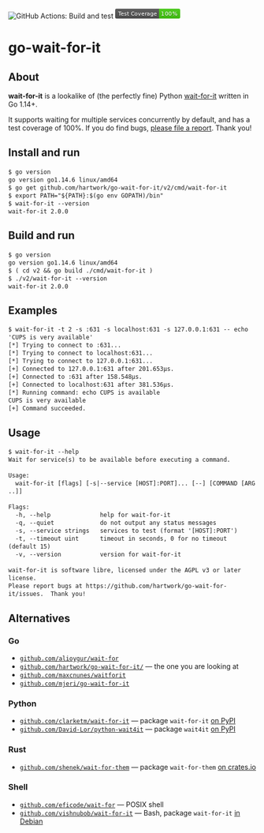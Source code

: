 ![GitHub Actions: Build and test](https://github.com/hartwork/go-wait-for-it/workflows/Build%20and%20test/badge.svg)
![Test coverage](./coverage_badge.png)


# go-wait-for-it

## About

**wait-for-it** is a lookalike of
(the perfectly fine)
Python [wait-for-it](https://github.com/clarketm/wait-for-it)
written in Go 1.14+.

It supports waiting for multiple services concurrently by default,
and has a test coverage of 100%.
If you do find bugs, [please file a report](https://github.com/hartwork/go-wait-for-it/issues).
Thank you!


## Install and run

```console
$ go version
go version go1.14.6 linux/amd64
$ go get github.com/hartwork/go-wait-for-it/v2/cmd/wait-for-it
$ export PATH="${PATH}:$(go env GOPATH)/bin"
$ wait-for-it --version
wait-for-it 2.0.0
```


## Build and run

```console
$ go version
go version go1.14.6 linux/amd64
$ ( cd v2 && go build ./cmd/wait-for-it )
$ ./v2/wait-for-it --version
wait-for-it 2.0.0
```


## Examples

```console
$ wait-for-it -t 2 -s :631 -s localhost:631 -s 127.0.0.1:631 -- echo 'CUPS is very available'
[*] Trying to connect to :631...
[*] Trying to connect to localhost:631...
[*] Trying to connect to 127.0.0.1:631...
[+] Connected to 127.0.0.1:631 after 201.653µs.
[+] Connected to :631 after 158.548µs.
[+] Connected to localhost:631 after 381.536µs.
[*] Running command: echo CUPS is available
CUPS is very available
[+] Command succeeded.
```


## Usage

```console
$ wait-for-it --help
Wait for service(s) to be available before executing a command.

Usage:
  wait-for-it [flags] [-s|--service [HOST]:PORT]... [--] [COMMAND [ARG ..]]

Flags:
  -h, --help              help for wait-for-it
  -q, --quiet             do not output any status messages
  -s, --service strings   services to test (format '[HOST]:PORT')
  -t, --timeout uint      timeout in seconds, 0 for no timeout (default 15)
  -v, --version           version for wait-for-it

wait-for-it is software libre, licensed under the AGPL v3 or later license.
Please report bugs at https://github.com/hartwork/go-wait-for-it/issues.  Thank you!
```


## Alternatives

### Go

- [`github.com/alioygur/wait-for`](https://github.com/alioygur/wait-for)
- [`github.com/hartwork/go-wait-for-it/`](https://github.com/hartwork/go-wait-for-it/) — the one you are looking at
- [`github.com/maxcnunes/waitforit`](https://github.com/maxcnunes/waitforit)
- [`github.com/mjeri/go-wait-for-it`](https://github.com/mjeri/go-wait-for-it)


### Python

- [`github.com/clarketm/wait-for-it`](https://github.com/clarketm/wait-for-it)
  — package `wait-for-it` [on PyPI](https://pypi.org/project/wait-for-it/)
- [`github.com/David-Lor/python-wait4it`](https://github.com/David-Lor/python-wait4it/)
  — package `wait4it` [on PyPI](https://pypi.org/project/wait4it/)


### Rust

- [`github.com/shenek/wait-for-them`](https://github.com/shenek/wait-for-them)
  — package `wait-for-them` [on crates.io](https://crates.io/crates/wait-for-them)


### Shell

- [`github.com/eficode/wait-for`](https://github.com/eficode/wait-for)
  — POSIX shell
- [`github.com/vishnubob/wait-for-it`](https://github.com/vishnubob/wait-for-it)
  — Bash, package `wait-for-it` [in Debian](https://packages.debian.org/unstable/wait-for-it)
